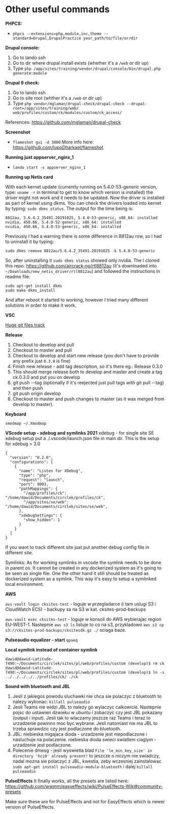 # Other useful commands
**PHPCS:**
 - `phpcs --extensions=php,module,inc,theme --standard=Drupal,DrupalPractice your_path/to/file/or/dir`
 
**Drupal console:**
1. Go to lando ssh
2. Go to dir where drupal install exists (whether it's a `/web` or dir up)
3. Type `php /app/sites/training/vendor/drupal/console/bin/drupal.php generate:module`

**Drupal 9 check:**
1. Go to lando ssh
2. Go to site root (whther it's a `/web` or dir up)
3. Type `php vendor/mglaman/drupal-check/drupal-check --drupal-root=/app/sites/training/web/ web/profiles/custom/ck/modules/custom/ck_access/`

References: https://github.com/mglaman/drupal-check

**Screenshot**
 - `flameshot gui -d 3000`
More info here: https://github.com/lupoDharkael/flameshot

**Running just appserver_nginx_1**
 - `lando start -s appserver_nginx_1`

**Running up Netis card**

With each kernet update (currently running on 5.4.0-53-generic version, type: `uname -r` in terminal to get to know which version is installed) the driver might not work and it needs to be updated. Now the driver is installed as part of kernel using dkms. You can check the drivers loaded into kernet by typing: `sudo dkms status`. The output for the time being is: 

```
8812au, 5.6.4.2_35491.20191025, 5.4.0-53-generic, x86_64: installed
nvidia, 450.66, 5.4.0-52-generic, x86_64: installed
nvidia, 450.66, 5.4.0-53-generic, x86_64: installed
```

Previously I had a warning there is some difference in 8812au row, so I had to uninstall it by typing:
```
sudo dkms remove 8812au/5.6.4.2_35491.20191025 -k 5.4.0-53-generic
```

So, after uninstalling it `sudo dkms status` showed only nvidia. The I cloned this repo: https://github.com/aircrack-ng/rtl8812au (it's downloaded into `~/Downloads/new_netis_driver/rtl8812au`) and followed the instructions in readme file:
```
sudo apt-get install dkms
sudo make dkms_install
```

And after reboot it started to working, however I tried many different solutions in order to make it work. 

**VSC**

[Huge git files track](https://code.visualstudio.com/docs/setup/linux#_visual-studio-code-is-unable-to-watch-for-file-changes-in-this-large-workspace-error-enospc)

**Release**
1. Checkout to develop and pull
2. Checkout to master and pull
3. Checkout to develop and start new release (you don't have to provide any prefix just `0.3.0` is fine)
4. Finish new release - add tag description, so it's there eg.: Release 0.3.0
5. This should merge release both to develop and master and create a tag ck.0.3.0 and put you on develop
6. git push --tag (optionally if it's reejected just pull tags with git pull --tag) and then push
7. git push origin develop
7. Checkout to master and push changes to master (as it was merged from develop to master).

**Keyboard**
```
xmodmap ~/.Xmodmap
```

**VScode setup - xdebug and symlinks 2021**
xdebug - for single site SE xdebug setup put a ./.vscode/launch.json file in main dir. This is the setup for xdebug > 3.0

```
{
  "version": "0.2.0",
  "configurations": [
    {
      "name": "Listen for XDebug",
      "type": "php",
      "request": "launch",
      "port": 9003,
      "pathMappings": {
        "/app/profiles/ck": "/home/dawid/Documents/circlek/profiles/ck",
        "/app/sites/se/web": "/home/dawid/Documents/circlek/sites/se/web",
      },
      "xdebugSettings": {
        "show_hidden": 1
      }
    }
  ]
}
```

If you want to track different site just put another debug config file in different site.

Symlinks:
As for working symlinks in vscode the symlink needs to be done in parent os. It cannot be created in any dockerized system as it's going to be seen as single file. One the other hand it still should be treated as dockerized system as a symlink. This way it's easy to setup a symlinked local environment.

**AWS**

`avs-vault login cksites-test` - loguje w przegladarce (i tam uslugi S3 i CloudWatch ECS) - backupy sa na S3 w kat. cksites-prod-backups

`aws-vault exec cksites-test` - loguje w konsoli do AWS wybierajac region EU-WEST-1. 
Nastepnie `aws s3 ls` listuje to co na s3, przykladowo `aws s3 cp s3://cksites-prod-backups/cksitesdk.gz ./` sciaga baze.

**Pulseaudio equalizer - start**
`qpaeq`

**Local symlink instead of container symlink**
```
dawid@dawid-Latitude-7490:~/Documents/circlek/sites/pl/web/profiles/custom (develop)$ rm ck
dawid@dawid-Latitude-7490:~/Documents/circlek/sites/pl/web/profiles/custom (develop)$ ln -s ../../../../../profiles/ck/ ./ck
```

**Sound with bluetooth and JBL**

1. Jesli z jakiegos powodu sluchawki nie chca sie polaczyc z bluetooth to nalezy wykonac: `killall pulseaudio`
2. Jesli Teams nie widzi JBL to nalezy go wylaczyc calkowicie. Nastepnie pojsc do ustawien dzwieku w ubuntu i zobaczyc czy jest JBL pokazany (output i input). Jesli tak to wlaczamy jeszcze raz Teams i teraz to urzadzenie powinno moc byc wybrane. Jesli natomiast nie ma JBL to trzeba sprawdzic czy jest podlaczone do bluetooth.
3. JBL: niebieska migajaca dioda - urzadzenie jest niepodlaczone i nasluchuje na polaczenie. niebieska dioda swieci swiatlem ciaglym - urzadzenie jest podlaczone.
4. Polecenie dmesg - jesli wyswietla blad `File 'le_min_key_size' in directory 'hci0' already present!` to jeszcze o niczym nie swiadczy, nadal mozna sie polaczyc z JBL, kwestia, zeby wczesniej zainstalowac `sudo apt-get install pulseaudio-module-bluetooth` i dalej `killall pulseaudio`

**PulseEffects**
It finally works, all the presets are listed here:
https://github.com/wwmm/easyeffects/wiki/PulseEffects-Wiki#community-presets

Make sure these are for PulseEffects and not for EasyEffects which is newer version of PulseEffects.

